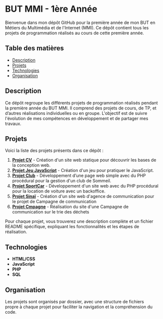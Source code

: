 # BUT MMI - 1ère Année

Bienvenue dans mon dépôt GitHub pour la première année de mon BUT en Métiers du Multimédia et de l'Internet (MMI). Ce dépôt contient tous les projets de programmation réalisés au cours de cette première année.

## Table des matières

- [Description](#description)
- [Projets](#projets)
- [Technologies](#technologies)
- [Organisation](#organisation)

## Description

Ce dépôt regroupe les différents projets de programmation réalisés pendant la première année du BUT MMI. Il comprend des projets de cours, de TP, et d’autres réalisations individuelles ou en groupe. L'objectif est de suivre l'évolution de mes compétences en développement et de partager mes travaux.

## Projets

Voici la liste des projets présents dans ce dépôt :

1. **[Projet CV](https://github.com/Raphael-K-78/MMI1-A2/tree/main/CV)** - Création d'un site web statique pour découvrir les bases de la conception web.
2. **[Projet Jeu JavaScript](https://github.com/Raphael-K-78/MMI1-A2/tree/main/catsrun)** - Création d'un jeu pour pratiquer le JavaScript.
3. **[Projet Club](https://github.com/Raphael-K-78/MMI1-A2/tree/main/sommeil)** - Développement d’une page web simple avec du PHP procédural pour la gestion d'un club de Sommeil.
4. **[Projet SportCar](https://github.com/Raphael-K-78/MMI1-A2/tree/main/sportcar)** - Développement d'un site web avec du PHP procédural pour la location de voiture avec un backoffice.
5. **[Projet Sinaï](https://github.com/Raphael-K-78/MMI1-A2/tree/main/Sinai)** - Création d'un site web d'agence de communication pour le projet de Campagne de communication
6. **[Projet Cmpagne](https://github.com/Raphael-K-78/MMI1-A2/tree/main/Campagne)** - Réalisation du site d'une Campagne de communication sur le trie des déchets

Pour chaque projet, vous trouverez une description complète et un fichier README spécifique, expliquant les fonctionnalités et les étapes de réalisation.

## Technologies

- **HTML/CSS**
- **JavaScript**
- **PHP**
- **SQL**

## Organisation

Les projets sont organisés par dossier, avec une structure de fichiers propre à chaque projet pour faciliter la navigation et la compréhension du code.

